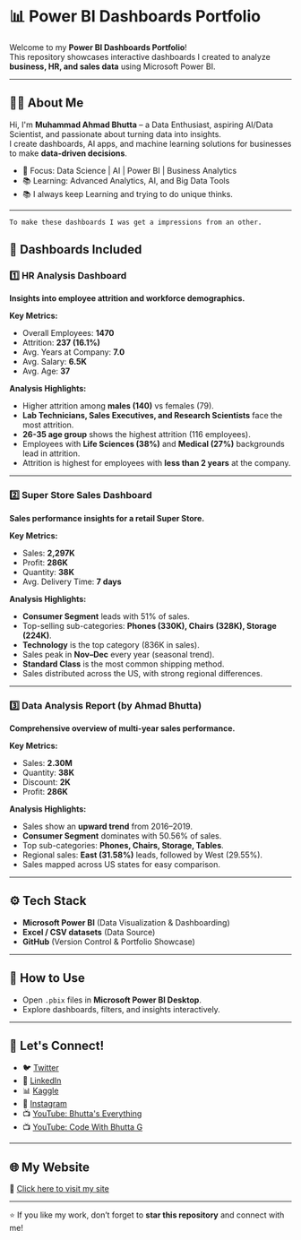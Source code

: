 # 📊 Power BI Dashboards Portfolio

Welcome to my **Power BI Dashboards Portfolio**!  
This repository showcases interactive dashboards I created to analyze **business, HR, and sales data** using Microsoft Power BI.  

---

## 👨‍💻 About Me
Hi, I'm **Muhammad Ahmad Bhutta** – a Data Enthusiast, aspiring AI/Data Scientist, and passionate about turning data into insights.  
I create dashboards, AI apps, and machine learning solutions for businesses to make **data-driven decisions**.  

- 🎯 Focus: Data Science | AI | Power BI | Business Analytics  
- 📚 Learning: Advanced Analytics, AI, and Big Data Tools  
- 📚 I always keep Learning and trying to do unique thinks.

---
`To make these dashboards I was get a impressions from an other.`

## 📂 Dashboards Included

### 1️⃣ HR Analysis Dashboard
**Insights into employee attrition and workforce demographics.**  

**Key Metrics:**  
- Overall Employees: **1470**  
- Attrition: **237 (16.1%)**  
- Avg. Years at Company: **7.0**  
- Avg. Salary: **6.5K**  
- Avg. Age: **37**  

**Analysis Highlights:**  
- Higher attrition among **males (140)** vs females (79).  
- **Lab Technicians, Sales Executives, and Research Scientists** face the most attrition.  
- **26-35 age group** shows the highest attrition (116 employees).  
- Employees with **Life Sciences (38%)** and **Medical (27%)** backgrounds lead in attrition.  
- Attrition is highest for employees with **less than 2 years** at the company.  

---

### 2️⃣ Super Store Sales Dashboard
**Sales performance insights for a retail Super Store.**  

**Key Metrics:**  
- Sales: **2,297K**  
- Profit: **286K**  
- Quantity: **38K**  
- Avg. Delivery Time: **7 days**  

**Analysis Highlights:**  
- **Consumer Segment** leads with 51% of sales.  
- Top-selling sub-categories: **Phones (330K), Chairs (328K), Storage (224K)**.  
- **Technology** is the top category (836K in sales).  
- Sales peak in **Nov–Dec** every year (seasonal trend).  
- **Standard Class** is the most common shipping method.  
- Sales distributed across the US, with strong regional differences.  

---

### 3️⃣ Data Analysis Report (by Ahmad Bhutta)
**Comprehensive overview of multi-year sales performance.**  

**Key Metrics:**  
- Sales: **2.30M**  
- Quantity: **38K**  
- Discount: **2K**  
- Profit: **286K**  

**Analysis Highlights:**  
- Sales show an **upward trend** from 2016–2019.  
- **Consumer Segment** dominates with 50.56% of sales.  
- Top sub-categories: **Phones, Chairs, Storage, Tables**.  
- Regional sales: **East (31.58%)** leads, followed by West (29.55%).  
- Sales mapped across US states for easy comparison.  

---

## ⚙️ Tech Stack
- **Microsoft Power BI** (Data Visualization & Dashboarding)  
- **Excel / CSV datasets** (Data Source)  
- **GitHub** (Version Control & Portfolio Showcase)  

---

## 🚀 How to Use
- Open `.pbix` files in **Microsoft Power BI Desktop**.  
- Explore dashboards, filters, and insights interactively.  

---

## 🌱 Let's Connect!
- 🐦 [Twitter](https://x.com/BestThe34569?s=09)  
- 💼 [LinkedIn](https://www.linkedin.com/in/ahmad-azhar-518231294)  
- 📊 [Kaggle](https://www.kaggle.com/muhammadahmadbhutta)  
- 📸 [Instagram](https://www.instagram.com/muhammadahmadbhutta784/)  
- 📺 [YouTube: Bhutta's Everything](https://youtube.com/@bhuttageverything)  
- 📺 [YouTube: Code With Bhutta G](https://www.youtube.com/@CODEWITHBHUTTAG)  

---

## 🌐 My Website
🔗 [Click here to visit my site](https://ahmadbhuttacompany.my.canva.site/)  

---

⭐ If you like my work, don’t forget to **star this repository** and connect with me!
